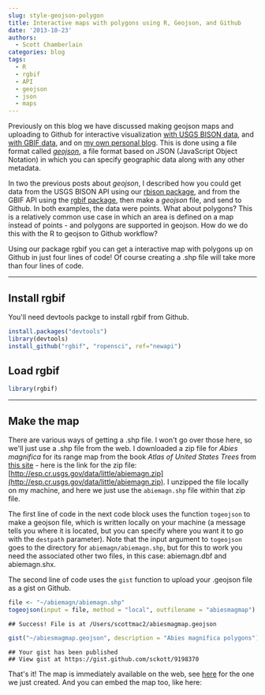 ```yaml
---
slug: style-geojson-polygon
title: Interactive maps with polygons using R, Geojson, and Github
date: '2013-10-23'
authors:
  - Scott Chamberlain
categories: blog
tags:
  - R
  - rgbif
  - API
  - geojson
  - json
  - maps
---
```


Previously on this blog we have discussed making geojson maps and uploading to Github for interactive visualization [with USGS BISON data][ropost], and [with GBIF data][ropost2], and on [my own personal blog][scottpost]. This is done using a file format called [*geojson*](http://en.wikipedia.org/wiki/GeoJSON), a file format based on JSON (JavaScript Object Notation) in which you can specify geographic data along with any other metadata.

In two the previous posts about *geojson*, I described how you could get data from the USGS BISON API using our [rbison package][rbison], and from the GBIF API using the [rgbif package][rgbif], then make a *geojson* file, and send to Github. In both examples, the data were points. What about polygons?  This is a relatively common use case in which an area is defined on a map instead of points - and polygons are supported in geojson.  How do we do this with the R to geojson to Github workflow?

Using our package rgbif you can get a interactive map with polygons up on Github in just four lines of code! Of course creating a .shp file will take more than four lines of code.

***************

## Install rgbif

You'll need devtools packge to install rgbif from Github.

```r
install.packages("devtools")
library(devtools)
install_github("rgbif", "ropensci", ref="newapi")
```


## Load rgbif


```r
library(rgbif)
```


***************

## Make the map

There are various ways of getting a .shp file. I won't go over those here, so we'll just use a .shp file from the web. I downloaded a zip file for *Abies magnifica* for its range map from the book *Atlas of United States Trees* from [this site](http://esp.cr.usgs.gov/data/little/) - here is the link for the zip file: [http://esp.cr.usgs.gov/data/little/abiemagn.zip](http://esp.cr.usgs.gov/data/little/abiemagn.zip). I unzipped the file locally on my machine, and here we just use the `abiemagn.shp` file within that zip file.

The first line of code in the next code block uses the function `togeojson` to make a geojson file, which is written locally on your machine (a message tells you where it is located, but you can specify where you want it to go with the `destpath` parameter). Note that the input argument to `togeojson` goes to the directory for `abiemagn/abiemagn.shp`, but for this to work you need the associated other two files, in this case: abiemagn.dbf and abiemagn.shx.

The second line of code uses the `gist` function to upload your .geojson file as a gist on Github.


```r
file <- "~/abiemagn/abiemagn.shp"
togeojson(input = file, method = "local", outfilename = "abiesmagmap")
```

```
## Success! File is at /Users/scottmac2/abiesmagmap.geojson
```

```r
gist("~/abiesmagmap.geojson", description = "Abies magnifica polygons")
```

```
## Your gist has been published
## View gist at https://gist.github.com/sckott/9198370
```

That's it! The map is immediately available on the web, see [here](https://gist.github.com/sckott/9198370) for the one we just created. And you can embed the map too, like here:

<!-- <iframe src="https://gist.github.com/sckott/9198370?scroll=false"></iframe> -->
<script src="https://gist.github.com/sckott/9198370.js"></script>

[ropost]: /blog/2013/07/04/rbison-geoson/
[ropost2]: /blog/2013/07/17/style-geojson/
[scottpost]: http://sckott.github.io/2013/06/geojson/
[rgbif]: https://github.com/ropensci/rgbif
[rbison]: https://github.com/ropensci/rbison
[gbif]: http://www.gbif.org/
